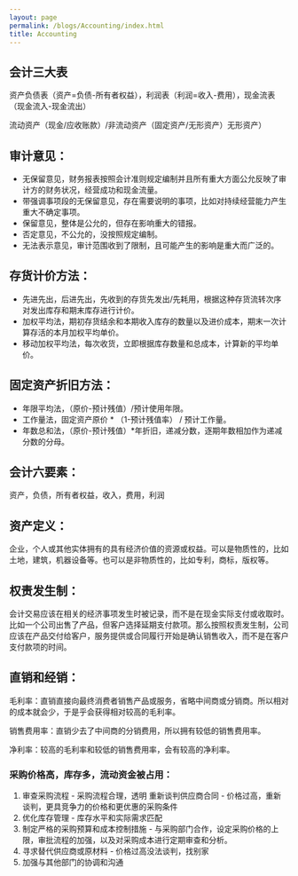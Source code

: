 ```yaml
---
layout: page
permalink: /blogs/Accounting/index.html
title: Accounting
---
```


## 会计三大表

资产负债表（资产=负债-所有者权益），利润表（利润=收入-费用），现金流表（现金流入-现金流出）

流动资产（现金/应收账款）/非流动资产（固定资产/无形资产）无形资产）



## 审计意见：

- 无保留意见，财务报表按照会计准则规定编制并且所有重大方面公允反映了审计方的财务状况，经营成功和现金流量。
- 带强调事项段的无保留意见，存在需要说明的事项，比如对持续经营能力产生重大不确定事项。
- 保留意见，整体是公允的，但存在影响重大的错报。
- 否定意见，不公允的，没按照规定编制。
- 无法表示意见，审计范围收到了限制，且可能产生的影响是重大而广泛的。



## 存货计价方法：

- 先进先出，后进先出，先收到的存货先发出/先耗用，根据这种存货流转次序对发出库存和期末库存进行计价。
- 加权平均法，期初存货结余和本期收入库存的数量以及进价成本，期末一次计算存活的本月加权平均单价。
- 移动加权平均法，每次收货，立即根据库存数量和总成本，计算新的平均单价。



## 固定资产折旧方法：

- 年限平均法，（原价-预计残值）/预计使用年限。
- 工作量法，固定资产原价 * （1-预计残值率） / 预计工作量。
- 年数总和法，（原价-预计残值）*年折旧，递减分数，逐期年数相加作为递减分数的分母。



## 会计六要素：

资产，负债，所有者权益，收入，费用，利润



## 资产定义：

企业，个人或其他实体拥有的具有经济价值的资源或权益。可以是物质性的，比如土地，建筑，机器设备等。也可以是非物质性的，比如专利，商标，版权等。



## 权责发生制：

会计交易应该在相关的经济事项发生时被记录，而不是在现金实际支付或收取时。比如一个公司出售了产品，但客户选择延期支付款项。那么按照权责发生制，公司应该在产品交付给客户，服务提供或合同履行开始是确认销售收入，而不是在客户支付款项的时间。



## 直销和经销：

毛利率：直销直接向最终消费者销售产品或服务，省略中间商或分销商。所以相对的成本就会少，于是乎会获得相对较高的毛利率。


销售费用率：直销少去了中间商的分销费用，所以拥有较低的销售费用率。


净利率：较高的毛利率和较低的销售费用率，会有较高的净利率。



### 采购价格高，库存多，流动资金被占用：

1. 审查采购流程 - 采购流程合理，透明
   重新谈判供应商合同 - 价格过高，重新谈判，更具竞争力的价格和更优惠的采购条件
2. 优化库存管理 - 库存水平和实际需求匹配
3. 制定严格的采购预算和成本控制措施 - 与采购部门合作，设定采购价格的上限，审批流程的加强，以及对采购成本进行定期审查和分析。
4. 寻求替代供应商或原材料 - 价格过高没法谈判，找别家
5. 加强与其他部门的协调和沟通
